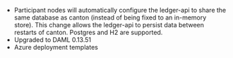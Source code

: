  - Participant nodes will automatically configure the ledger-api to share the same database as canton (instead of being fixed to an in-memory store).
   This change allows the ledger-api to persist data between restarts of canton.
   Postgres and H2 are supported.
- Upgraded to DAML 0.13.51
- Azure deployment templates
